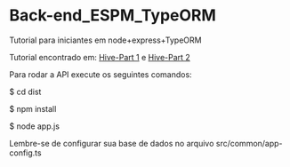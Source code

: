 # Back-end_ESPM_TypeORM
Tutorial para iniciantes em node+express+TypeORM

Tutorial encontrado em: 
[Hive-Part 1](http://hive.rinoy.in/creating-a-typescript-nodejs-express-app-using-typeorm-and-mysql-part1/) e
[Hive-Part 2](http://hive.rinoy.in/creating-a-typescript-nodejs-express-app-using-typeorm-and-mysql-part2/)

Para rodar a API execute os seguintes comandos:

$ cd dist

$ npm install

$ node app.js

Lembre-se de configurar sua base de dados no arquivo src/common/app-config.ts
